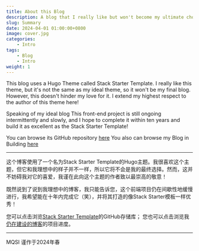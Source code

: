 ```yaml
---
title: About this Blog
description: A blog that I really like but won't become my ultimate choice.
slug: Summary
date: 2024-04-01 01:00:00+0800
image: cover.jpg
categories:
    - Intro
tags:
    - Blog
    - Intro
weight: 1
---
```


This blog uses a Hugo Theme called Stack Starter Template. I really like this theme, but it's not the same as my ideal theme, so it won't be my final blog. However, this doesn't hinder my love for it. I extend my highest respect to the author of this theme here!

Speaking of my ideal blog This front-end project is still ongoing intermittently and slowly, and I hope to complete it within ten years and build it as excellent as the Stack Starter Template!

You can browse its GitHub repository [here](https://github.com/CaiJimmy/hugo-theme-stack-starter)
You also can browse my Blog in Building [here](https://github.com/X-MQSI/)

****************

这个博客使用了一个名为Stack Starter Template的Hugo主题。我很喜欢这个主题，但它和我理想中的样子并不一样，所以它将不会是我的最终选择。然而，这并不妨碍我对它的喜爱，我谨在此向这个主题的作者致以最崇高的敬意！

既然说到了说到我理想中的博客，我只能告诉您，这个前端项目仍在间歇性地缓慢进行，我希望能在十年内完成它（笑），并将其打造的像Stack Starter模板一样优秀！

您可以点击浏览[Stack Starter Template](https://github.com/CaiJimmy/hugo-theme-stack-starter)的GitHub存储库；
您也可以点击浏览我[仍在建设的博客](https://github.com/X-MQSI/)的项目进度。

****************
MQSI
谨作于2024年春
